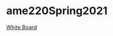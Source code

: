 # ame220Spring2021


[White Board](https://docs.google.com/presentation/d/1zlD7MhYNIyY4kjDl_UNK21SwG8tKldvxfADKVmXLUt4/edit#slide=id.g92317b5aa9_0_3)
